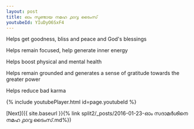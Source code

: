 ```yaml
---
layout: post
title: ഓം സുണ്ടായ നമഹ ൧൦൮ ടൈംസ്
youtubeId: YIuDyO6SxF4
---
```

 
 
Helps get goodness, bliss and peace and God's blessings
 
Helps remain focused, help generate inner energy 
 
Helps boost physical and mental health 
 
Helps remain grounded and generates a sense of gratitude towards the greater power 
 
Helps reduce bad karma
 
 
 
 


{% include youtubePlayer.html id=page.youtubeId %}
 
[Next]({{ site.baseurl }}{% link  split2/_posts/2016-01-23-ഓം സദാമർശിനെ നമഹ ൧൦൮ ടൈംസ്.md%})
 
